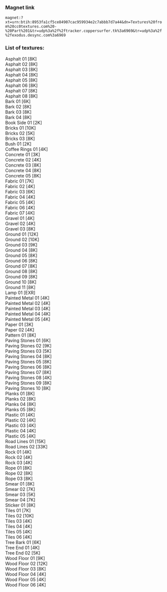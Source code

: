 ### Magnet link
`magnet:?xt=urn:btih:8953fa1cf5ce84907cac959934e2c7abbb7d7a44&dn=Textures%20from%20cc0textures.com%20-%20Part%201&tr=udp%3a%2f%2ftracker.coppersurfer.tk%3a6969&tr=udp%3a%2f%2fexodus.desync.com%3a6969`  
  
### List of textures:

Asphalt 01 [8K]  
Asphalt 02 [8K]  
Asphalt 03 [8K]  
Asphalt 04 [8K]  
Asphalt 05 [8K]  
Asphalt 06 [8K]  
Asphalt 07 [8K]  
Asphalt 08 [8K]  
Bark 01 [6K]  
Bark 02 [8K]  
Bark 03 [8K]  
Bark 04 [8K]  
Book Side 01 [2K]  
Bricks 01 [10K]  
Bricks 02 [5K]  
Bricks 03 [8K]  
Bush 01 [2K]  
Coffee  Rings 01 [4K]  
Concrete 01 [3K]  
Concrete 02 [4K]  
Concrete 03 [8K]  
Concrete 04 [8K]  
Concrete 05 [8K]  
Fabric 01 [7K]  
Fabric 02 [4K]  
Fabric 03 [6K]  
Fabric 04 [4K]  
Fabric 05 [4K]  
Fabric 06 [4K]  
Fabric 07 [4K]  
Gravel 01 [4K]  
Gravel 02 [4K]  
Gravel 03 [8K]  
Ground 01 [12K]  
Ground 02 [10K]  
Ground 03 [9K]  
Ground 04 [8K]  
Ground 05 [8K]  
Ground 06 [8K]  
Ground 07 [8K]  
Ground 08 [8K]  
Ground 09 [8K]  
Ground 10 [8K]  
Ground 11 [8K]  
Lamp 01 [EXR]  
Painted Metal 01 [4K]  
Painted Metal 02 [4K]  
Painted Metal 03 [4K]  
Painted Metal 04 [4K]  
Painted Metal 05 [4K]  
Paper 01 [3K]  
Paper 02 [4K]  
Pattern 01 [8K]  
Paving Stones 01 [6K]  
Paving Stones 02 [9K]  
Paving Stones 03 [5K]  
Paving Stones 04 [8K]  
Paving Stones 05 [8K]  
Paving Stones 06 [8K]  
Paving Stones 07 [8K]  
Paving Stones 08 [4K]  
Paving Stones 09 [8K]  
Paving Stones 10 [8K]  
Planks 01 [8K]  
Planks 02 [8K]  
Planks 04 [8K]  
Planks 05 [8K]  
Plastic 01 [4K]  
Plastic 02 [4K]  
Plastic 03 [4K]  
Plastic 04 [4K]  
Plastic 05 [4K]  
Road Lines 01 [15K]  
Road Lines 02 [33K]  
Rock 01 [4K]  
Rock 02 [4K]  
Rock 03 [4K]  
Rope 01 [8K]  
Rope 02 [8K]  
Rope 03 [8K]  
Smear 01 [8K]  
Smear 02 [7K]  
Smear 03 [5K]  
Smear 04 [7K]  
Sticker 01 [8K]  
Tiles 01 [7K]  
Tiles 02 [10K]  
Tiles 03 [4K]  
Tiles 04 [4K]  
Tiles 05 [4K]  
Tiles 06 [4K]  
Tree Bark 01 [6K]  
Tree End 01 [4K]  
Tree End 02 [5K]  
Wood Floor 01 [9K]  
Wood Floor 02 [12K]  
Wood Floor 03 [8K]  
Wood Floor 04 [4K]  
Wood Floor 05 [4K]  
Wood Floor 06 [4K]
